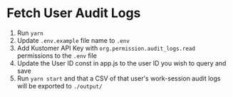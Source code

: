# Fetch User Audit Logs

1. Run ```yarn```
2. Update ```.env.example``` file name to ```.env```
3. Add Kustomer API Key with ```org.permission.audit_logs.read``` permissions to the ```.env``` file
4. Update the User ID const in app.js to the user ID you wish to query and save
5. Run ```yarn start``` and that a CSV of that user's work-session audit logs will be exported to ```./output/```